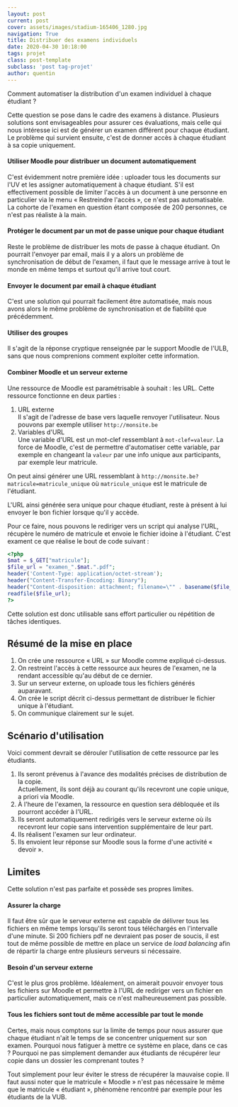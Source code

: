 ```yaml
---
layout: post
current: post
cover: assets/images/stadium-165406_1280.jpg
navigation: True
title: Distribuer des examens individuels
date: 2020-04-30 10:18:00
tags: projet
class: post-template
subclass: 'post tag-projet'
author: quentin
---
```

Comment automatiser la distribution d'un examen individuel à chaque étudiant ?

Cette question se pose dans le cadre des examens à distance.
Plusieurs solutions sont envisageables pour assurer ces évaluations, mais celle qui nous intéresse ici est de générer un examen différent pour chaque étudiant.
Le problème qui survient ensuite, c'est de donner accès à chaque étudiant à sa copie uniquement.

#### Utiliser Moodle pour distribuer un document automatiquement
C'est évidemment notre première idée : uploader tous les documents sur l'UV et les assigner automatiquement à chaque étudiant.
S'il est effectivement possible de limiter l'accès à un document à une personne en particulier via le menu « Restreindre l'accès », ce n'est pas automatisable.
La cohorte de l'examen en question étant composée de 200 personnes, ce n'est pas réaliste à la main.

#### Protéger le document par un mot de passe unique pour chaque étudiant
Reste le problème de distribuer les mots de passe à chaque étudiant.
On pourrait l'envoyer par email, mais il y a alors un problème de synchronisation de début de l'examen, il faut que le message arrive à tout le monde en même temps et surtout qu'il arrive tout court.

#### Envoyer le document par email à chaque étudiant
C'est une solution qui pourrait facilement être automatisée, mais nous avons alors le même problème de synchronisation et de fiabilité que précédemment.

#### Utiliser des groupes
Il s'agit de la réponse cryptique renseignée par le support Moodle de l'ULB, sans que nous comprenions comment exploiter cette information.


#### Combiner Moodle et un serveur externe
Une ressource de Moodle est paramétrisable à souhait : les URL.
Cette ressource fonctionne en deux parties :
1. URL externe  
Il s'agit de l'adresse de base vers laquelle renvoyer l'utilisateur.
Nous pouvons par exemple utiliser ```http://monsite.be```
2. Variables d'URL  
Une variable d'URL est un mot-clef ressemblant à ```mot-clef=valeur```.
La force de Moodle, c'est de permettre d'automatiser cette variable, par exemple en changeant la ```valeur``` par une info unique aux participants, par exemple leur matricule.

On peut ainsi générer une URL ressemblant à ```http://monsite.be?matricule=matricule_unique``` où ```matricule_unique``` est le matricule de l'étudiant.

L'URL ainsi générée sera unique pour chaque étudiant, reste à présent à lui envoyer le bon fichier lorsque qu'il y accède.

Pour ce faire, nous pouvons le rediriger vers un script qui analyse l'URL, récupère le numéro de matricule et envoie le fichier idoine à l'étudiant.
C'est exament ce que réalise le bout de code suivant :

```php
<?php
$mat = $_GET["matricule"];
$file_url = "examen_".$mat.".pdf";
header('Content-Type: application/octet-stream');
header("Content-Transfer-Encoding: Binary"); 
header("Content-disposition: attachment; filename=\"" . basename($file_url) . "\""); 
readfile($file_url); 
?>
```

Cette solution est donc utilisable sans effort particulier ou répétition de tâches identiques.

## Résumé de la mise en place

1. On crée une ressource « URL » sur Moodle comme expliqué ci-dessus.
2. On restreint l'accès à cette ressource aux heures de l'examen, ne la rendant accessible qu'au début de ce dernier.
3. Sur un serveur externe, on uploade tous les fichiers générés auparavant.
4. On crée le script décrit ci-dessus permettant de distribuer le fichier unique à l'étudiant.
5. On communique clairement sur le sujet.


## Scénario d'utilisation
Voici comment devrait se dérouler l'utilisation de cette ressource par les étudiants.

1. Ils seront prévenus à l'avance des modalités précises de distribution de la copie.  
Actuellement, ils sont déjà au courant qu'ils recevront une copie unique, a priori via Moodle.
2. À l'heure de l'examen, la ressource en question sera débloquée et ils pourront accéder à l'URL.
3. Ils seront automatiquement redirigés vers le serveur externe où ils recevront leur copie sans intervention supplémentaire de leur part.
4. Ils réalisent l'examen sur leur ordinateur.
5. Ils envoient leur réponse sur Moodle sous la forme d'une activité « devoir ».


## Limites
Cette solution n'est pas parfaite et possède ses propres limites.

#### Assurer la charge
Il faut être sûr que le serveur externe est capable de délivrer tous les fichiers en même temps lorsqu'ils seront tous téléchargés en l'intervalle d'une minute.
Si 200 fichiers pdf ne devraient pas poser de soucis, il est tout de même possible de mettre en place un service de *load balancing* afin de répartir la charge entre plusieurs serveurs si nécessaire.

#### Besoin d'un serveur externe
C'est le plus gros problème. Idéalement, on aimerait pouvoir envoyer tous les fichiers sur Moodle et permettre à l'URL de rediriger vers un fichier en particulier automatiquement, mais ce n'est malheureusement pas possible.

#### Tous les fichiers sont tout de même accessible par tout le monde
Certes, mais nous comptons sur la limite de temps pour nous assurer que chaque étudiant n'ait le temps de se concentrer uniquement sur son examen.
Pourquoi nous fatiguer à mettre ce système en place, dans ce cas ? Pourquoi ne pas simplement demander aux étudiants de récupérer leur copie dans un dossier les comprenant toutes ?

Tout simplement pour leur éviter le stress de récupérer la mauvaise copie.
Il faut aussi noter que le matricule « Moodle » n'est pas nécessaire le même que le matricule « étudiant », phénomène rencontré par exemple pour les étudiants de la VUB.